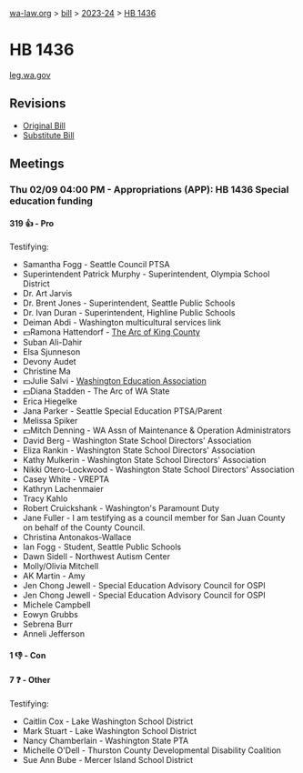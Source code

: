 [wa-law.org](/) > [bill](/bill/) > [2023-24](/bill/2023-24/) > [HB 1436](/bill/2023-24/hb/1436/)

# HB 1436
[leg.wa.gov](https://app.leg.wa.gov/billsummary?BillNumber=1436&Year=2023&Initiative=false)

## Revisions
* [Original Bill](1/)
* [Substitute Bill](S/)

## Meetings
### Thu 02/09 04:00 PM - Appropriations (APP): HB 1436 Special education funding
#### 319 👍 - Pro
Testifying:
* Samantha Fogg - Seattle Council PTSA
* Superintendent Patrick Murphy - Superintendent, Olympia School District
* Dr. Art Jarvis
* Dr. Brent Jones - Superintendent, Seattle Public Schools
* Dr. Ivan Duran - Superintendent, Highline Public Schools
* Deiman Abdi - Washington multicultural services link
* 💵Ramona Hattendorf - [The Arc of King County](/org/the_arc_of_king_county/)
* Suban Ali-Dahir
* Elsa Sjunneson
* Devony Audet
* Christine Ma
* 💵Julie Salvi - [Washington Education Association](/org/washington_education_association/)
* 💵Diana Stadden - The Arc of WA State
* Erica Hiegelke
* Jana Parker - Seattle Special Education PTSA/Parent
* Melissa Spiker
* 💵Mitch Denning - WA Assn of Maintenance & Operation Administrators
* David Berg - Washington State School Directors' Association
* Eliza Rankin - Washington State School Directors' Association
* Kathy Mulkerin - Washington State School Directors' Association
* Nikki Otero-Lockwood - Washington State School Directors' Association
* Casey White - VREPTA
* Kathryn Lachenmaier
* Tracy Kahlo
* Robert Cruickshank - Washington's Paramount Duty
* Jane Fuller - I am testifying as a council member for San Juan County on behalf of the County Council.
* Christina Antonakos-Wallace
* Ian Fogg - Student, Seattle Public Schools
* Dawn Sidell - Northwest Autism Center
* Molly/Olivia Mitchell
* AK Martin - Amy
* Jen Chong Jewell - Special Education Advisory Council for OSPI
* Jen Chong Jewell - Special Education Advisory Council for OSPI
* Michele Campbell
* Eowyn Grubbs
* Sebrena Burr
* Anneli Jefferson

#### 1 👎 - Con

#### 7 ❓ - Other
Testifying:
* Caitlin Cox - Lake Washington School District
* Mark Stuart - Lake Washington School District
* Nancy Chamberlain - Washington State PTA
* Michelle O'Dell - Thurston County Developmental Disability Coalition
* Sue Ann Bube - Mercer Island School District
